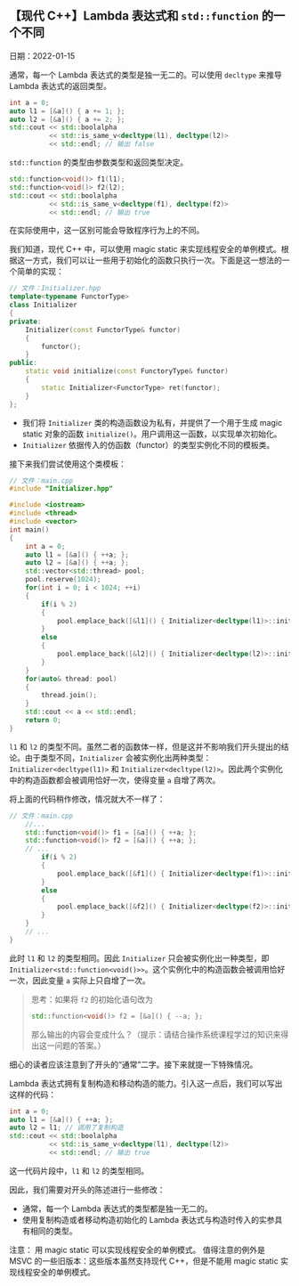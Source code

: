 ## 【现代 C++】Lambda 表达式和 `std::function` 的一个不同
日期：2022-01-15

通常，每一个 Lambda 表达式的类型是独一无二的。可以使用 `decltype` 来推导 Lambda 表达式的返回类型。
```cpp
int a = 0;
auto l1 = [&a]() { a += 1; };
auto l2 = [&a]() { a += 2; };
std::cout << std::boolalpha
          << std::is_same_v<decltype(l1), decltype(l2)>
          << std::endl; // 输出 false
```
`std::function` 的类型由参数类型和返回类型决定。
```cpp
std::function<void()> f1(l1);
std::function<void()> f2(l2);
std::cout << std::boolalpha
          << std::is_same_v<decltype(f1), decltype(f2)>
          << std::endl; // 输出 true
```
在实际使用中，这一区别可能会导致程序行为上的不同。

我们知道，现代 C++ 中，可以使用 magic static 来实现线程安全的单例模式。根据这一方式，我们可以让一些用于初始化的函数只执行一次。下面是这一想法的一个简单的实现：
```cpp
// 文件：Initializer.hpp
template<typename FunctorType>
class Initializer
{
private:
    Initializer(const FunctorType& functor)
    {
        functor();
    }
public:
    static void initialize(const FunctoryType& functor)
    {
        static Initializer<FunctorType> ret(functor);
    }
};
```
- 我们将 `Initializer` 类的构造函数设为私有，并提供了一个用于生成 magic static 对象的函数 `initialize()`。用户调用这一函数，以实现单次初始化。
- `Initializer` 依据传入的仿函数（functor）的类型实例化不同的模板类。

接下来我们尝试使用这个类模板：
```cpp
// 文件：main.cpp
#include "Initializer.hpp"

#include <iostream>
#include <thread>
#include <vector>
int main()
{
    int a = 0;
    auto l1 = [&a]() { ++a; };
    auto l2 = [&a]() { ++a; };
    std::vector<std::thread> pool;
    pool.reserve(1024);
    for(int i = 0; i < 1024; ++i)
    {
        if(i % 2)
        {
            pool.emplace_back([&l1]() { Initializer<decltype(l1)>::initialize(l1); });
        }
        else
        {
            pool.emplace_back([&l2]() { Initializer<decltype(l2)>::initialize(l2); });
        }
    }
    for(auto& thread: pool)
    {
        thread.join();
    }
    std::cout << a << std::endl;
    return 0;
}
```
`l1` 和 `l2` 的类型不同。虽然二者的函数体一样，但是这并不影响我们开头提出的结论。由于类型不同，`Initializer` 会被实例化出两种类型：`Initializer<decltype(l1)>` 和 `Initializer<decltype(l2)>`。因此两个实例化中的构造函数都会被调用恰好一次，使得变量 `a` 自增了两次。

将上面的代码稍作修改，情况就大不一样了：
```cpp
// 文件：main.cpp
    //...
    std::function<void()> f1 = [&a]() { ++a; };
    std::function<void()> f2 = [&a]() { ++a; };
    // ...
        if(i % 2)
        {
            pool.emplace_back([&f1]() { Initializer<decltype(f1)>::initialize(f1); });
        }
        else
        {
            pool.emplace_back([&f2]() { Initializer<decltype(f2)>::initialize(f2); });
        }
    }
    // ...
}
```
此时 `l1` 和 `l2` 的类型相同。因此 `Initializer` 只会被实例化出一种类型，即 `Initializer<std::function<void()>>`。这个实例化中的构造函数会被调用恰好一次，因此变量 `a` 实际上只自增了一次。  
>思考：如果将 `f2` 的初始化语句改为
>```cpp
>std::function<void()> f2 = [&a]() { --a; };
>```
>那么输出的内容会变成什么？（提示：请结合操作系统课程学过的知识来得出这一问题的答案。）

细心的读者应该注意到了开头的“通常”二字。接下来就提一下特殊情况。

Lambda 表达式拥有复制构造和移动构造的能力。引入这一点后，我们可以写出这样的代码：
```cpp
int a = 0;
auto l1 = [&a]() { ++a; };
auto l2 = l1; // 调用了复制构造
std::cout << std::boolalpha
          << std::is_same_v<decltype(l1), decltype(l2)>
          << std::endl; // 输出 true
```
这一代码片段中，`l1` 和 `l2` 的类型相同。

因此，我们需要对开头的陈述进行一些修改：
- 通常，每一个 Lambda 表达式的类型都是独一无二的。
- 使用复制构造或者移动构造初始化的 Lambda 表达式与构造时传入的实参具有相同的类型。

注意：
用 magic static 可以实现线程安全的单例模式。
值得注意的例外是 MSVC 的一些旧版本：这些版本虽然支持现代 C++，但是不能用 magic static 实现线程安全的单例模式。
